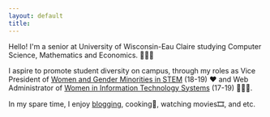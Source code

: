 ```yaml
---
layout: default
title: 
---
```


Hello! I'm a senior at University of Wisconsin-Eau Claire studying Computer Science, Mathematics and Economics. 👩🏻‍🎓

I aspire to promote student diversity on campus, through my roles as Vice President of [Women and Gender Minorities in STEM](https://sites.google.com/view/uwecwistem/) (18-19) ❤ and Web Administrator of [Women in Information Technology Systems](https://www.facebook.com/UWECWITS/) (17-19) 👩🏻‍💻.


In my spare time, I enjoy [blogging](https://foongminwong.blogspot.com), cooking🍳, watching movies🎞, and etc.
